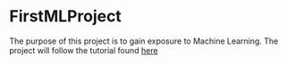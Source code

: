 # FirstMLProject

The purpose of this project is to gain exposure to Machine Learning. The project will follow the tutorial found [here](https://elitedatascience.com/python-machine-learning-tutorial-scikit-learn)
